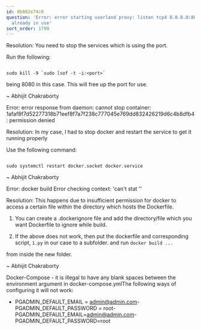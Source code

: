 ```yaml
---
id: 8b082e74c0
question: 'Error: error starting userland proxy: listen tcp4 0.0.0.0:8080: bind: address
  already in use'
sort_order: 1790
---
```


Resolution: You need to stop the services which is using the port.

Run the following:

```

sudo kill -9 `sudo lsof -t -i:<port>`

```

<port> being 8080 in this case. This will free up the port for use.

~ Abhijit Chakraborty

Error: error response from daemon: cannot stop container: 1afaf8f7d52277318b71eef8f7a7f238c777045e769dd832426219d6c4b8dfb4: permission denied

Resolution: In my case, I had to stop docker and restart the service to get it running properly

Use the following command:

```

sudo systemctl restart docker.socket docker.service

```

~ Abhijit Chakraborty

Error: docker build Error checking context: 'can't stat '<path-to-file>'

Resolution: This happens due to insufficient permission for docker to access a certain file within the directory which hosts the Dockerfile.

1. You can create a .dockerignore file and add the directory/file which you want Dockerfile to ignore while build.

2. If the above does not work, then put the dockerfile and corresponding script, `1.py` in our case to a subfolder. and run `docker build ...`

from inside the new folder.

~ Abhijit Chakraborty

Docker-Compose - it is illegal to have any blank spaces between the environment argument in docker-compose.ymlThe following ways of configuring it will not work:

- PGADMIN_DEFAULT_EMAIL = [admin@admin.com](mailto:admin@admin.com)- PGADMIN_DEFAULT_PASSWORD = root- PGADMIN_DEFAULT_EMAIL=[admin@admin.com](mailto:admin@admin.com)- PGADMIN_DEFAULT_PASSWORD=root

